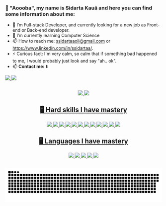 ### 👋 "Aoooba", my name is Sidarta Kauã and here you can find some information about me:

- 🔭 I’m Full-stack Developer, and currently looking for a new job as Front-end or Back-end developer.
- 🌱 I’m currently learning Computer Science
- 📫 How to reach me: ssidartaaoli@gmail.com or https://www.linkedin.com/in/ssidartaa/.
- ⚡ Curious fact: I'm very calm, so calm that if something bad happened to me, I would probably just look and say "ah.. ok".
- 📫 <strong>Contact me: </strong> ⬇️

</div>
  <a href="https://www.linkedin.com/in/sidarta-kauã/" target="_blank">
<img src="https://img.shields.io/badge/-LinkedIn-%230077B5?style=for-the-badge&logo=linkedin&logoColor=white" target="_blank">
</a>
  <a href="https://www.instagram.com/yssidartaa/" target="_blank">
<img src="https://img.shields.io/badge/-Instagram-%23E4405F?style=for-the-badge&logo=instagram&logoColor=white" target="_blank">
</a>
</div>

##

<div align="center">
  <a href="https://github.com/ssidartaa">
  <img height="200px" src="https://github-readme-stats.vercel.app/api?username=ssidartaa&show_icons=true&theme=shades-of-purple&include_all_commits=true&count_private=true"/>
  <img height="200px" src="https://github-readme-stats.vercel.app/api/top-langs/?username=ssidartaa&layout=compact&langs_count=7&theme=shades-of-purple"/>
</div>

<div align="center">
  <h2> 🖥️ Hard skills I have mastery </h2>
	
  <img src="https://img.shields.io/badge/-html-E34F26?logo=html5&logoColor=white&style=for-the-badge" />
  <img src="https://img.shields.io/badge/-css-1572B6?logo=css3&logoColor=white&style=for-the-badge" />
  <img src="https://img.shields.io/badge/-reactjs-61DAFB?logo=react&logoColor=white&style=for-the-badge" />
  <img src="https://img.shields.io/badge/-styled components-DB7093?logo=styled-components&logoColor=white&style=for-the-badge" />
  <img src="https://img.shields.io/badge/-vercel-000000?logo=vercel&logoColor=white&style=for-the-badge" />
  <img src="https://img.shields.io/badge/-trello-0052CC?logo=trello&logoColor=white&style=for-the-badge" />
  <img src="https://img.shields.io/badge/-yarn-2C8EBB?logo=yarn&logoColor=white&style=for-the-badge" />
  <img src="https://img.shields.io/badge/-vscode-007ACC?logo=Visual Studio Code&logoColor=white&style=for-the-badge" />
  <img src="https://img.shields.io/badge/-insomnia-4000BF?logo=insomnia&logoColor=white&style=for-the-badge" />
  <img src="https://img.shields.io/badge/Redux-593D88?style=for-the-badge&logo=redux&logoColor=white"/>
  <img src="https://img.shields.io/badge/Material--UI-0081CB?style=for-the-badge&logo=material-ui&logoColor=white"/>
  <img src="https://img.shields.io/badge/Heroku-430098?style=for-the-badge&logo=heroku&logoColor=white"/>

  <h2> 🖥️ Languages I have mastery </h2>
	
  <img src="https://img.shields.io/badge/-javascript-F7DF1E?logo=javascript&logoColor=white&style=for-the-badge" />
  <img src="https://img.shields.io/badge/TypeScript-007ACC?style=for-the-badge&logo=typescript&logoColor=white"/>
  <img src="https://img.shields.io/badge/PostgreSQL-316192?style=for-the-badge&logo=postgresql&logoColor=white" />
  <img src="https://img.shields.io/badge/Node.js-43853D?style=for-the-badge&logo=node.js&logoColor=white" />
  <img src="https://img.shields.io/badge/Express.js-404D59?style=for-the-badge"/>

##
	
<div>
	
  ![Snake animation](https://github.com/ssidartaa/ssidartaa/blob/output/github-contribution-grid-snake.svg)
	
</div>
